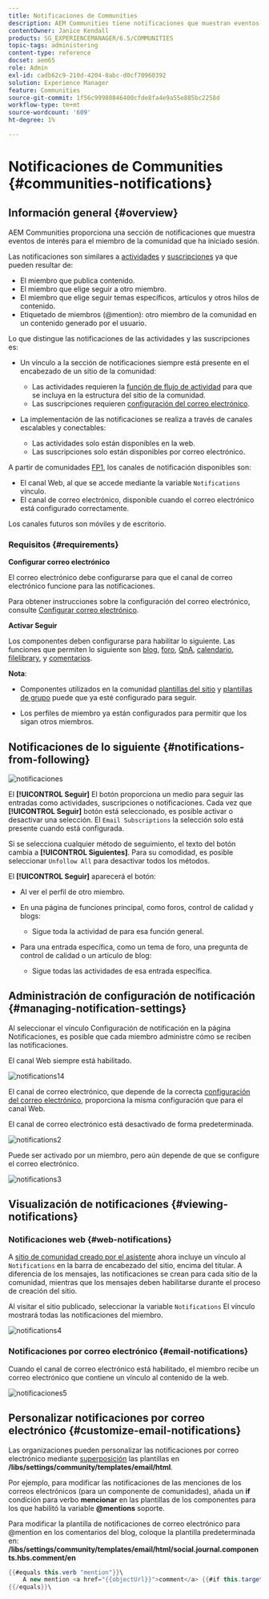 ```yaml
---
title: Notificaciones de Communities
description: AEM Communities tiene notificaciones que muestran eventos de interés para el miembro de la comunidad que ha iniciado sesión
contentOwner: Janice Kendall
products: SG_EXPERIENCEMANAGER/6.5/COMMUNITIES
topic-tags: administering
content-type: reference
docset: aem65
role: Admin
exl-id: cadb62c9-210d-4204-8abc-d0cf70960392
solution: Experience Manager
feature: Communities
source-git-commit: 1f56c99980846400cfde8fa4e9a55e885bc2258d
workflow-type: tm+mt
source-wordcount: '609'
ht-degree: 1%

---
```


# Notificaciones de Communities {#communities-notifications}

## Información general {#overview}

AEM Communities proporciona una sección de notificaciones que muestra eventos de interés para el miembro de la comunidad que ha iniciado sesión.

Las notificaciones son similares a [actividades](/help/communities/essentials-activities.md) y [suscripciones](/help/communities/subscriptions.md) ya que pueden resultar de:

* El miembro que publica contenido.
* El miembro que elige seguir a otro miembro.
* El miembro que elige seguir temas específicos, artículos y otros hilos de contenido.
* Etiquetado de miembros (@mention): otro miembro de la comunidad en un contenido generado por el usuario.

Lo que distingue las notificaciones de las actividades y las suscripciones es:

* Un vínculo a la sección de notificaciones siempre está presente en el encabezado de un sitio de la comunidad:

   * Las actividades requieren la [función de flujo de actividad](/help/communities/functions.md#activity-stream-function) para que se incluya en la estructura del sitio de la comunidad.
   * Las suscripciones requieren [configuración del correo electrónico](/help/communities/email.md).

* La implementación de las notificaciones se realiza a través de canales escalables y conectables:

   * Las actividades solo están disponibles en la web.
   * Las suscripciones solo están disponibles por correo electrónico.

A partir de comunidades [FP1](/help/communities/deploy-communities.md#latestfeaturepack), los canales de notificación disponibles son:

* El canal Web, al que se accede mediante la variable `Notifications` vínculo.
* El canal de correo electrónico, disponible cuando el correo electrónico está configurado correctamente.

Los canales futuros son móviles y de escritorio.

### Requisitos  {#requirements}

**Configurar correo electrónico**

El correo electrónico debe configurarse para que el canal de correo electrónico funcione para las notificaciones.

Para obtener instrucciones sobre la configuración del correo electrónico, consulte [Configurar correo electrónico](/help/communities/analytics.md).

**Activar Seguir**

Los componentes deben configurarse para habilitar lo siguiente. Las funciones que permiten lo siguiente son [blog](/help/communities/blog-feature.md), [foro](/help/communities/forum.md), [QnA](/help/communities/working-with-qna.md), [calendario](/help/communities/calendar.md), [filelibrary](/help/communities/file-library.md), y [comentarios](/help/communities/comments.md).

**Nota**:

* Componentes utilizados en la comunidad [plantillas del sitio](/help/communities/sites.md) y [plantillas de grupo](/help/communities/tools-groups.md) puede que ya esté configurado para seguir.

* Los perfiles de miembro ya están configurados para permitir que los sigan otros miembros.

## Notificaciones de lo siguiente {#notifications-from-following}

![notificaciones](assets/notifications.png)

El **[!UICONTROL Seguir]** El botón proporciona un medio para seguir las entradas como actividades, suscripciones o notificaciones. Cada vez que **[!UICONTROL Seguir]** botón está seleccionado, es posible activar o desactivar una selección. El `Email Subscriptions` la selección solo está presente cuando está configurada.

Si se selecciona cualquier método de seguimiento, el texto del botón cambia a **[!UICONTROL Siguientes]**. Para su comodidad, es posible seleccionar `Unfollow All` para desactivar todos los métodos.

El **[!UICONTROL Seguir]** aparecerá el botón:

* Al ver el perfil de otro miembro.
* En una página de funciones principal, como foros, control de calidad y blogs:

   * Sigue toda la actividad de para esa función general.

* Para una entrada específica, como un tema de foro, una pregunta de control de calidad o un artículo de blog:

   * Sigue todas las actividades de esa entrada específica.

## Administración de configuración de notificación {#managing-notification-settings}

Al seleccionar el vínculo Configuración de notificación en la página Notificaciones, es posible que cada miembro administre cómo se reciben las notificaciones.

El canal Web siempre está habilitado.

![notifications14](assets/notifications1.png)

El canal de correo electrónico, que depende de la correcta [configuración del correo electrónico](/help/communities/email.md), proporciona la misma configuración que para el canal Web.

El canal de correo electrónico está desactivado de forma predeterminada.

![notifications2](assets/notifications2.png)

Puede ser activado por un miembro, pero aún depende de que se configure el correo electrónico.

![notifications3](assets/notifications3.png)

## Visualización de notificaciones  {#viewing-notifications}

### Notificaciones web {#web-notifications}

A [sitio de comunidad creado por el asistente](/help/communities/sites-console.md) ahora incluye un vínculo al `Notifications` en la barra de encabezado del sitio, encima del titular. A diferencia de los mensajes, las notificaciones se crean para cada sitio de la comunidad, mientras que los mensajes deben habilitarse durante el proceso de creación del sitio.

Al visitar el sitio publicado, seleccionar la variable `Notifications` El vínculo mostrará todas las notificaciones del miembro.

![notifications4](assets/notifications4.png)

### Notificaciones por correo electrónico {#email-notifications}

Cuando el canal de correo electrónico está habilitado, el miembro recibe un correo electrónico que contiene un vínculo al contenido de la web.

![notificaciones5](assets/notifications5.png)

## Personalizar notificaciones por correo electrónico {#customize-email-notifications}

Las organizaciones pueden personalizar las notificaciones por correo electrónico mediante [superposición](/help/communities/client-customize.md#overlays) las plantillas en **/libs/settings/community/templates/email/html**.

Por ejemplo, para modificar las notificaciones de las menciones de los correos electrónicos (para un componente de comunidades), añada un **if** condición para verbo **mencionar** en las plantillas de los componentes para los que habilitó la variable **@mentions** soporte.

Para modificar la plantilla de notificaciones de correo electrónico para @mention en los comentarios del blog, coloque la plantilla predeterminada en: **/libs/settings/community/templates/email/html/social.journal.components.hbs.comment/en**

```java
{{#equals this.verb "mention"}}\
    A new mention <a href="{{objectUrl}}">comment</a> {{#if this.target.properties.[jcr:title]}}to the article "{{{target.displayName}}}" {{/if}}was added by {{{user.name}}} on {{dateUtil this.published format="EEE, d MMM yyyy HH:mm:ss z"}}.\n \
{{/equals}}\
```
